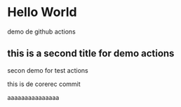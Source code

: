 # Hello World

demo de github actions

## this is a second title for demo actions

secon demo for test actions

this is de corerec commit

aaaaaaaaaaaaaaa